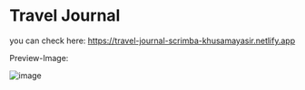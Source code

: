 # Travel Journal

you can check here: https://travel-journal-scrimba-khusamayasir.netlify.app

Preview-Image:

![image](https://user-images.githubusercontent.com/66178232/165924901-9e5a27a7-6aaf-4be1-832e-4a6b36087309.png)
